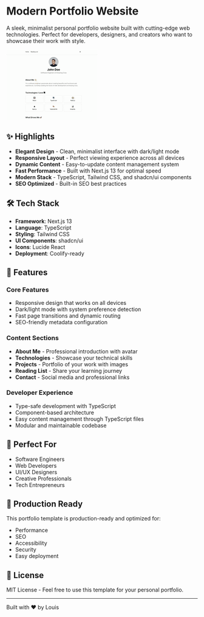 # Modern Portfolio Website

A sleek, minimalist personal portfolio website built with cutting-edge web technologies. Perfect for developers, designers, and creators who want to showcase their work with style.

![Site Preview](Personal_site_demo.gif)

## ✨ Highlights

- **Elegant Design** - Clean, minimalist interface with dark/light mode
- **Responsive Layout** - Perfect viewing experience across all devices
- **Dynamic Content** - Easy-to-update content management system
- **Fast Performance** - Built with Next.js 13 for optimal speed
- **Modern Stack** - TypeScript, Tailwind CSS, and shadcn/ui components
- **SEO Optimized** - Built-in SEO best practices

## 🛠 Tech Stack

- **Framework**: Next.js 13
- **Language**: TypeScript
- **Styling**: Tailwind CSS
- **UI Components**: shadcn/ui
- **Icons**: Lucide React
- **Deployment**: Coolify-ready

## 📱 Features

### Core Features
- Responsive design that works on all devices
- Dark/light mode with system preference detection
- Fast page transitions and dynamic routing
- SEO-friendly metadata configuration

### Content Sections
- **About Me** - Professional introduction with avatar
- **Technologies** - Showcase your technical skills
- **Projects** - Portfolio of your work with images
- **Reading List** - Share your learning journey
- **Contact** - Social media and professional links

### Developer Experience
- Type-safe development with TypeScript
- Component-based architecture
- Easy content management through TypeScript files
- Modular and maintainable codebase

## 🎯 Perfect For

- Software Engineers
- Web Developers
- UI/UX Designers
- Creative Professionals
- Tech Entrepreneurs

## 🚀 Production Ready

This portfolio template is production-ready and optimized for:
- Performance
- SEO
- Accessibility
- Security
- Easy deployment

## 📄 License

MIT License - Feel free to use this template for your personal portfolio.

---

Built with ❤️ by Louis